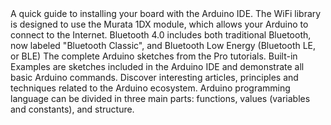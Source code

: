 <EssentialsColumn title="First Steps">
    <EssentialElement title="Quickstart Guide" type="getting-started">
        A quick guide to installing your board with the Arduino IDE.
    </EssentialElement>

</EssentialsColumn>

<EssentialsColumn title="Suggested Libraries">
    <EssentialElement link="https://www.arduino.cc/en/Reference/WiFi" title="WiFi" type="library">
        The WiFi library is designed to use the Murata 1DX module, which allows your Arduino to connect to the Internet.
    </EssentialElement>
    
<EssentialElement link="https://www.arduino.cc/en/Reference/ArduinoBLE" title="Arduino BLE" type="library">
        Bluetooth 4.0 includes both traditional Bluetooth, now labeled "Bluetooth Classic", and Bluetooth Low Energy (Bluetooth LE, or BLE)     
</EssentialElement>

<EssentialElement link="https://github.com/arduino-libraries/Arduino_Pro_Tutorials" title="Arduino Pro Tutorials" type="library">
        The complete Arduino sketches from the Pro tutorials.     
</EssentialElement>

</EssentialsColumn>

<EssentialsColumn title="Arduino Basics">
    <EssentialElement link="https://www.arduino.cc/en/Tutorial/BuiltInExamples" title="Built-in Examples" type="resource">
        Built-in Examples are sketches included in the Arduino IDE and demonstrate all basic Arduino commands. 
    </EssentialElement>
    <EssentialElement link="/learn" title="Learn" type="resource">
        Discover interesting articles, principles and techniques related to the Arduino ecosystem.
    </EssentialElement>
    <EssentialElement link="https://www.arduino.cc/reference/en/" title="Language Reference" type="resource">
        Arduino programming language can be divided in three main parts: functions, values (variables and constants), and structure.
    </EssentialElement>
</EssentialsColumn>